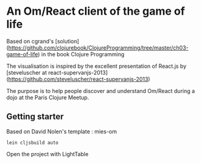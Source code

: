 # An Om/React client of the game of life

Based on cgrand's [solution] (https://github.com/clojurebook/ClojureProgramming/tree/master/ch03-game-of-life) in the book Clojure Programming

The visualisation is inspired by the excellent presentation of React.js by [steveluscher at react-supervanjs-2013] (https://github.com/steveluscher/react-supervanjs-2013)

The purpose is to help people discover and understand Om/React during a dojo at the Paris Clojure Meetup.


## Getting starter

Based on David Nolen's template : mies-om

`lein cljsbuild auto`


Open the project with LightTable
